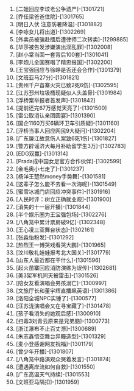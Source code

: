 
1. [二姐回应李玟老公争遗产]-[1301721]
1. [乔任梁爸爸住院]-[1301765]
1. [明日入伏 注意防暑降温]-[1301882]
1. [李咏女儿将出道]-[1302269]
1. [外卖员被骗赴缅后遭律师二次转卖]-[1299885]
1. [华莎被告发涉嫌演出淫乱罪]-[1302008]
1. [赵小棠当面一套背后100套]-[1301041]
1. [李炮儿全国赛唱了精忠报国]-[1302200]
1. [王宝强回应与徐峥是否还会合作]-[1301379]
1. [文班亚马27分]-[1301821]
1. [贵州千户苗寨火灾已致2死6伤]-[1302595]
1. [江苏邳州垃圾桶现疑似人头盖骨]-[1301984]
1. [浮桥案举报者首发声]-[1301842]
1. [提前还完67万感觉天亮了]-[1301500]
1. [雷公取消认亲团圆宴]-[1301390]
1. [国企1160万买6辆环卫车引质疑]-[1301160]
1. [浮桥当事人回应网民9大疑问]-[1302204]
1. [广东廉江故意伤人案致6死1伤]-[1301827]
1. [警方辟谣济大每月补助留学生3万]-[1302783]
1. [EDG双赢]-[1301314]
1. [Prada成中国女足官方合作伙伴]-[1302599]
1. [金毛奥小七走了]-[1301237]
1. [杨洋王楚然money手势舞]-[1301581]
1. [这辈子怎么能不去看一次海呢]-[1301549]
1. [蜜雪冰城门店回应冲突事件]-[1301916]
1. [人民时评：树立正确就业观]-[1301900]
1. [消失的十一层开播]-[1301844]
1. [半个娱乐圈为王宝强包场]-[1302276]
1. [八角笼中累计票房破9亿]-[1302348]
1. [王心凌三亚舞台状态]-[1302161]
1. [张淼怡粉发]-[1301292]
1. [热烈王一博哭戏看哭大鹏]-[1301965]
1. [汶川敬礼娃娃报考北大国关]-[1301779]
1. [山东人最近都在干什么]-[1301596]
1. [起火苗寨回应消防演练为误传]-[1302681]
1. [美3架军机同天被雷击]-[1301526]
1. [陪女友看演唱会男孩溺亡]-[1300997]
1. [文旅厅长和董宇辉直播飙英语]-[1301386]
1. [洛阳全城NPC实锤了]-[1300577]
1. [汪苏泷演唱会又在寻宝藏了]-[1301478]
1. [孩子看消失的她观后感]-[1300910]
1. [扫毒3刘青云原来是兄弟脑]-[1300773]
1. [浙江瀑布不止百丈漈]-[1300689]
1. [朱志鑫悟空舞台异瞳造型]-[1301329]
1. [麦小登感谢网友祝福]-[1301179]
1. [曾少年开播]-[1301807]
1. [八角笼中路演观众哭着发言]-[1301874]
1. [遭遇离岸流如何自救]-[1301550]
1. [广东高温天气持续]-[1301553]
1. [文班亚马隔扣]-[1301959]
